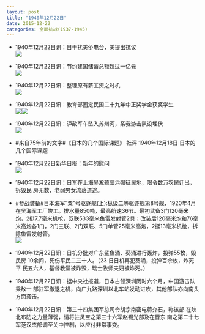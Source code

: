 ```yaml
---
layout: post
title: "1940年12月22日"
date: 2015-12-22
categories: 全面抗战(1937-1945)
---
```


<meta name="referrer" content="no-referrer" />

- 1940年12月22日讯：日干扰美侨电台，美提出抗议 <br/><img src="https://ww4.sinaimg.cn/large/aca367d8jw1ez8uss94zmj20hj0hedjo.jpg" />

- 1940年12月22日讯：节约建国储蓄总额超过一亿元 <br/><img src="https://ww3.sinaimg.cn/large/aca367d8jw1ez8t2mci1yj209p06xwfl.jpg" />

- 1940年12月22日讯：整理原有薪工资之时机 <br/><img src="https://ww1.sinaimg.cn/large/aca367d8jw1ez8rbyw1ymj20pr0yk1e4.jpg" />

- 1940年12月22日讯：教育部圈定民国二十九年中正奖学金获奖学生 <br/><img src="https://ww1.sinaimg.cn/large/aca367d8jw1ez8pm2crthj20js05ojsh.jpg" /><img src="https://ww2.sinaimg.cn/large/aca367d8jw1ez8pm2fkzoj203i064glr.jpg" />

- 1940年12月22日讯：沪敌军车坠入苏州河，系我游击队设埋伏 <br/><img src="https://ww4.sinaimg.cn/large/aca367d8jw1ez8ke5hfasj209f0bi0tr.jpg" />

- #来自75年前的文字#《日本的几个国际课题》 社评 1940年12月18日 日本的几个国际课题 

- 1940年12月22日新华日报：新年的慰问 <br/><img src="https://ww4.sinaimg.cn/large/aca367d8jw1ez8bqg71pvj21240i3wlo.jpg" />

- 1940年12月22日讯：日军在上海吴淞蕴藻浜强征民地，限令数万农民迁出，拆毁民 房无数，老弱男女流落道途。 

- #参战装备#日本海军“粟”号驱逐舰(上):枞级二等驱逐舰第8号舰，1920年4月在吴海军工厂竣工。排水量850吨，最高航速36节。最初武备3门120毫米炮，2挺7.7毫米机枪，双联533毫米鱼雷发射管2具；改装后120毫米炮和76毫米高炮各1门，2门三联、2门双联、5门单管25毫米高炮，2挺13毫米机枪，拆除鱼雷发射管。 <br/><img src="https://ww2.sinaimg.cn/large/aca367d8jw1ez87e3dwgvj208w02wglp.jpg" />

- 1940年12月22日讯：日机分批对广东鲨鱼涌、葵涌进行轰炸，投弹55枚，毁民房 10余间，死伤平民二三十人。（23 日日机再犯葵涌，投弹百佘枚，炸死平 民五六人，基督教堂被炸毁，瑞士牧师夫妇被炸死。） 

- 1940年12月22日讯：据中央社报道，日本占领深圳历时六个月，中国游击队乘敌一 部驻军撤退之机，向广九路深圳以北车站发动进攻，其他部队亦向南头 方面袭击。 

- 1940年12月22日讯：第三十四集团军总司令胡宗南密电蒋介石，称该部 在陕北布防之力量薄弱，请将驻灵宝之第三十六军赵锡光部及在晋东 南之第二十七军范汉杰部调至关中控制，以应付非常事变。 

